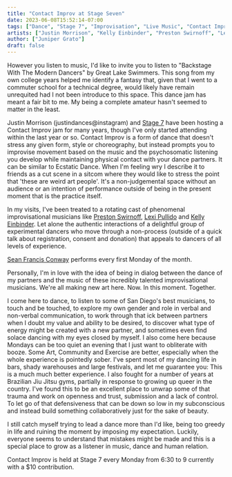 ```yaml
---
title: "Contact Improv at Stage Seven"
date: 2023-06-08T15:52:14-07:00
tags: ["Dance", "Stage 7", "Improvisation", "Live Music", "Contact Improv"]
artists: ["Justin Morrison", "Kelly Einbinder", "Preston Swirnoff", "Lexi Pullido", "Sean Francis Conway"]
author: ["Juniper Grato"]
draft: false
---
```


However you listen to music, I'd like to invite you to listen to "Backstage With The Modern Dancers" by Great Lake Swimmers.
This song from my own college years helped me identify a fantasy that, given that I went to a commuter school for a technical degree, would likely have remain unrequited had I not been introduce to this space.
This dance jam has meant a fair bit to me.
My being a complete amateur hasn't seemed to matter in the least.

Justin Morrison (justindances@instagram) and [Stage 7](https://www.stage7.com/) have been hosting a Contact Improv jam for many years, though I've only started attending within the last year or so.
Contact Improv is a form of dance that doesn't stress any given form, style or choreography, but instead prompts you to improvise movement based on the music and the psychosomatic listening you develop while maintaining physical contact with your dance partners.
It can be similar to Ecstatic Dance.
When I'm feeling wry I describe it to friends as a cut scene in a sitcom where they would like to stress the point that 'these are weird art people'.
It's a non-judgemental space without an audience or an intention of performance outside of being in the present moment that is the practice itself.

In my visits, I've been treated to a rotating cast of phenomenal improvisational musicians like [Preston Swirnoff](https://www.prestonswirnoff.com/about), [Lexi Pullido](https://www.lexipulido.com/) and [Kelly Einbinder](https://kellyeinbinder.bandcamp.com/album/music-for-stuck-bodies).
Let alone the authentic interactions of a delightful group of experimental dancers who move through a non-process (outside of a quick talk about registration, consent and donation) that appeals to dancers of all levels of experience.

[Sean Francis Conway](https://seanfrancisconway.com/) performs every first Monday of the month.

Personally, I'm in love with the idea of being in dialog between the dance of my partners and the music of these incredibly talented improvisational musicians.
We're all making new art here. Now. In this moment. Together.

I come here to dance, to listen to some of San Diego's best musicians, to touch and be touched, to explore my own gender and role in verbal and non-verbal communication, to work through that ick between partners when I doubt my value and ability to be desired, to discover what type of energy might be created with a new partner, and sometimes even find solace dancing with my eyes closed by myself.
I also come here because Mondays can be too quiet an evening that I just want to obliterate with booze.
Some Art, Community and Exercise are better, especially when the whole experience is pointedly sober.
I've spent most of my dancing life in bars, shady warehouses and large festivals, and let me guarantee you: This is a much much better experience.
I also fought for a number of years at Brazilian Jiu Jitsu gyms, partially in response to growing up queer in the country.
I've found this to be an excellent place to unwrap some of that trauma and work on openness and trust, submission and a lack of control.
To let go of that defensiveness that can be down so low in my subconscious and instead build something collaboratively just for the sake of beauty.

I still catch myself trying to lead a dance more than I'd like, being too greedy in life and ruining the moment by imposing my expectation.
Luckily, everyone seems to understand that mistakes might be made and this is a special place to grow as a listener in music, dance and human relation.

Contact Improv is held at Stage 7 every Monday from 6:30 to 9 currently with a $10 contribution.

